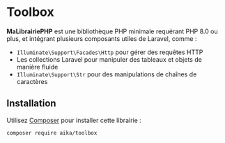 # Toolbox

**MaLibrairiePHP** est une bibliothèque PHP minimale requérant PHP 8.0 ou plus, et intégrant plusieurs composants utiles de Laravel, comme :

- `Illuminate\Support\Facades\Http` pour gérer des requêtes HTTP
- Les collections Laravel pour manipuler des tableaux et objets de manière fluide
- `Illuminate\Support\Str` pour des manipulations de chaînes de caractères

## Installation

Utilisez [Composer](https://getcomposer.org/) pour installer cette librairie :

```bash
composer require aika/toolbox
